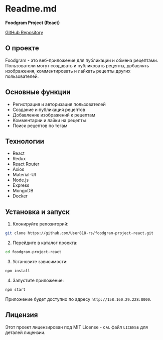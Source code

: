 # Readme.md

**Foodgram Project (React)**

[GitHub Repository](https://github.com/User818-rs/foodgram-project-react)

## О проекте

Foodgram - это веб-приложение для публикации и обмена рецептами. Пользователи могут создавать и публиковать рецепты, добавлять изображения, комментировать и лайкать рецепты других пользователей.

## Основные функции

- Регистрация и авторизация пользователей
- Создание и публикация рецептов
- Добавление изображений к рецептам
- Комментарии и лайки на рецепты
- Поиск рецептов по тегам

## Технологии

- React
- Redux
- React Router
- Axios
- Material-UI
- Node.js
- Express
- MongoDB
- Docker

## Установка и запуск

1. Клонируйте репозиторий:
```bash
git clone https://github.com/User818-rs/foodgram-project-react.git
```
2. Перейдите в каталог проекта:
```bash
cd foodgram-project-react
```
3. Установите зависимости:
```bash
npm install
```
4. Запустите приложение:
```bash
npm start
```
Приложение будет доступно по адресу `http://158.160.29.228:8000`.

## Лицензия

Этот проект лицензирован под MIT License - см. файл `LICENSE` для деталей лицензии.
